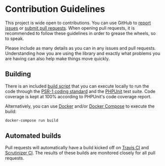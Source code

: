 # Contribution Guidelines
This project is wide open to contributions.  You can use GitHub to [report
issues][issues] or [submit pull requests][pull-requests].  When opening pull
requests, it is recommended to follow these guidelines in order to grease the
wheels, so to speak.

Please include as many details as you can in any issues and pull requests.
Understanding how you are using the library and exactly what problems you are
having can also help make things move quickly.

## Building
There is an included [build script][build-script] that you can execute locally
to run the code through the [PSR-1 coding standard][psr-1] and the
[PHPUnit][phpunit] test suite.  Code coverage is kept at 100% according to
PHPUnit's code coverage report.

Alternatively, you can use [Docker][docker] and/or [Docker
Compose][docker-compose] to execute the build:
```bash
docker-compose run build
```

## Automated builds
Pull requests will automatically have a build kicked off on [Travis
CI][travis-ci] and [Scrutinizer CI][scrutinizer-ci].  The results of these
builds are monitored closely for all pull requests.

[issues]: https://github.com/nubs/which-cli/issues
[pull-requests]: https://github.com/nubs/which-cli/pulls
[build-script]: https://github.com/nubs/which-cli/blob/master/build.php
[psr-1]: http://www.php-fig.org/psr/psr-1/ "PSR-1 - Basic Coding Standard"
[phpunit]: http://phpunit.de/ "PHPUnit - The PHP Testing Framework"
[travis-ci]: https://travis-ci.org/nubs/which-cli
[scrutinizer-ci]: https://scrutinizer-ci.com/g/nubs/which-cli/
[docker]: https://docker.com/ "Docker - Build, Ship, and Run Any App, Anywhere"
[docker-compose]: https://www.docker.com/docker-compose
